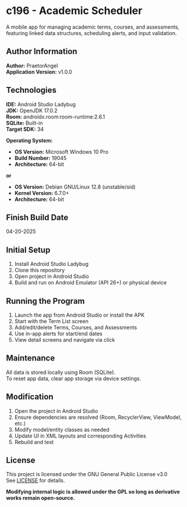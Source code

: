# c196 - Academic Scheduler

A mobile app for managing academic terms, courses, and assessments, featuring linked data structures, scheduling alerts, and input validation.

## Author Information  
**Author:** PraetorAngel  
**Application Version:** v1.0.0  

## Technologies  
**IDE:** Android Studio Ladybug  
**JDK:** OpenJDK 17.0.2  
**Room:** androidx.room:room-runtime:2.6.1  
**SQLite:** Built-in  
**Target SDK:** 34  

**Operating System:**  
- **OS Version:** Microsoft Windows 10 Pro  
- **Build Number:** 19045  
- **Architecture:** 64-bit  

**or**

- **OS Version:** Debian GNU/Linux 12.8 (unstable/sid)  
- **Kernel Version:** 6.7.0+  
- **Architecture:** 64-bit  

## Finish Build Date  
04-20-2025

## Initial Setup  
1.	Install Android Studio Ladybug  
2.	Clone this repository  
3.	Open project in Android Studio  
4.	Build and run on Android Emulator (API 26+) or physical device  

## Running the Program  
1.	Launch the app from Android Studio or install the APK  
2.	Start with the Term List screen  
3.	Add/edit/delete Terms, Courses, and Assessments  
4.	Use in-app alerts for start/end dates  
5.	View detail screens and navigate via click  

## Maintenance  
All data is stored locally using Room (SQLite).  
To reset app data, clear app storage via device settings.  

## Modification  
1.	Open the project in Android Studio  
2.	Ensure dependencies are resolved (Room, RecyclerView, ViewModel, etc.)  
3.	Modify model/entity classes as needed  
4.	Update UI in XML layouts and corresponding Activities  
5.	Rebuild and test  

## License  
This project is licensed under the GNU General Public License v3.0  
See [LICENSE](LICENSE) for details.

**Modifying internal logic is allowed under the GPL so long as derivative works remain open-source.**
